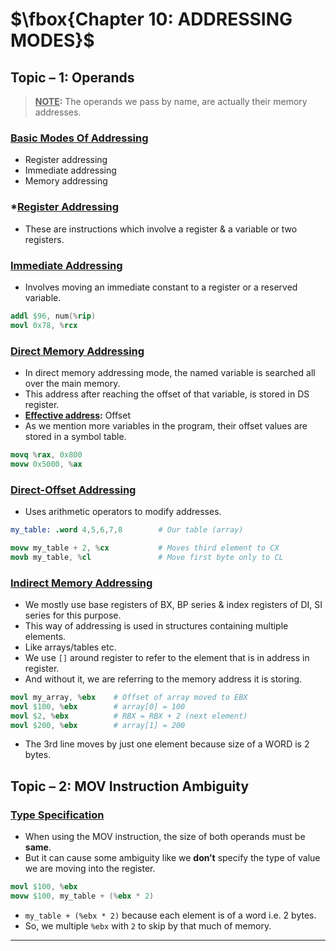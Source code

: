 # $\fbox{Chapter 10: ADDRESSING MODES}$





## **Topic – 1: Operands**

>**<u>NOTE</u>:**
>The operands we pass by name, are actually their memory addresses.


### <u>Basic Modes Of Addressing</u>

- Register addressing
- Immediate addressing
- Memory addressing


### *<u>Register Addressing</u>

- These are instructions which involve a register & a variable or two registers.


### <u>Immediate Addressing</u>

- Involves moving an immediate constant to a register or a reserved variable.

```s
addl $96, num(%rip)
movl 0x78, %rcx
```


### <u>Direct Memory Addressing</u>

- In direct memory addressing mode, the named variable is searched all over the main memory.
- This address after reaching the offset of that variable, is stored in DS register.
- **<u>Effective address</u>:** Offset
- As we mention more variables in the program, their offset values are stored in a symbol table.

```s
movq %rax, 0x800
movw 0x5000, %ax
```


### <u>Direct-Offset Addressing</u>

- Uses arithmetic operators to modify addresses.

```s
my_table: .word 4,5,6,7,8        # Our table (array)

movw my_table + 2, %cx           # Moves third element to CX
movb my_table, %cl               # Move first byte only to CL
```


### <u>Indirect Memory Addressing</u>

- We mostly use base registers of BX, BP series & index registers of DI, SI series for this purpose.
- This way of addressing is used in structures containing multiple elements.
- Like arrays/tables etc.
- We use `[]` around register to refer to the element that is in address in register.
- And without it, we are referring to the memory address it is storing.

```s
movl my_array, %ebx    # Offset of array moved to EBX
movl $100, %ebx        # array[0] = 100
movl $2, %ebx          # RBX = RBX + 2 (next element)
movl $200, %ebx        # array[1] = 200
```

- The 3rd line moves by just one element because size of a WORD is 2 bytes.



## **Topic – 2: MOV Instruction Ambiguity**

### <u>Type Specification</u>

- When using the MOV instruction, the size of both operands must be **same**.
- But it can cause some ambiguity like we **don’t** specify the type of value we are moving into the register.

```s
movl $100, %ebx
movw $100, my_table + (%ebx * 2)
```

- `my_table + (%ebx * 2)` because each element is of a word i.e. 2 bytes.
- So, we multiple `%ebx` with `2` to skip by that much of memory.

---
